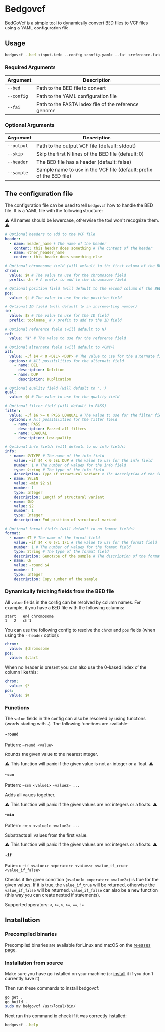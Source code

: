# Bedgovcf

BedGoVcf is a simple tool to dynamically convert BED files to VCF files using a YAML configuration file. 

## Usage
```bash
bedgovcf --bed <input.bed> --config <config.yaml> --fai <reference.fai>
```

### Required Arguments
| Argument | Description |
| --- | --- |
| `--bed` | Path to the BED file to convert |
| `--config` | Path to the YAML configuration file |
| `--fai` | Path to the FASTA index file of the reference genome |

### Optional Arguments
| Argument | Description |
| --- | --- |
| `--output` | Path to the output VCF file (default: stdout) |
| `--skip` | Skip the first N lines of the BED file (default: 0) |
| `--header` | The BED file has a header (default: false) |
| `--sample` | Sample name to use in the VCF file (default: prefix of the BED file) |

## The configuration file
The configuration file can be used to tell `bedgovcf` how to handle the BED file. It is a YAML file with the following structure:

:warning: All names should be lowercase, otherwise the tool won't recognize them. :warning:

```yaml
# Optional headers to add to the VCF file
header:
  - name: header_name # The name of the header
    content: this header does something # The content of the header
  - name: other_header_name
    content: this header does something else

# Optional chromosome field (will default to the first column of the BED file)
chrom:
  value: $0 # The value to use for the chromosome field
  prefix: chr # A prefix to add to the chromosome field

# Optional position field (will default to the second column of the BED file)
pos:
  value: $1 # The value to use for the position field

# Optional ID field (will default to an incrementing number)
id:
  value: $5 # The value to use for the ID field
  prefix: toolname_ # A prefix to add to the ID field

# Optional reference field (will default to N)
ref:
  value: "N" # The value to use for the reference field

# Optional alternate field (will default to <CNV>)
alt:
  value: ~if $4 < 0 <DEL> <DUP> # The value to use for the alternate field
  options: # All possibilities for the alternate field
    - name: DEL
      description: Deletion
    - name: DUP
      description: Duplication

# Optional quality field (will default to '.')
qual:
  value: $6 # The value to use for the quality field

# Optional filter field (will default to PASS)
filter:
  value: ~if $6 >= 0 PASS LOWQUAL # The value to use for the filter field
  options: # All possibilities for the filter field
    - name: PASS
      description: Passed all filters
    - name: LOWQUAL
      description: Low quality

# Optional info fields (will default to no info fields)
info:
  - name: SVTYPE # The name of the info field
    value: ~if $4 < 0 DEL DUP # The value to use for the info field
    number: 1 # The number of values for the info field
    type: String # The type of the info field
    description: Type of structural variant # The description of the info field
  - name: SVLEN
    value: ~min $2 $1
    number: 1
    type: Integer
    description: Length of structural variant
  - name: END
    value: $2
    number: 1
    type: Integer
    description: End position of structural variant

# Optional format fields (will default to no format fields)
format:
  - name: GT # The name of the format field
    value: ~if $4 < 0 0/1 1/1 # The value to use for the format field
    number: 1 # The number of values for the format field
    type: String # The type of the format field
    description: Genotype of the sample # The description of the format field
  - name: CN
    value: ~round $4
    number: 1
    type: Integer
    description: Copy number of the sample
```

### Dynamically fetching fields from the BED file
All `value` fields in the config can be resolved by column names. For example, if you have a BED file with the following columns:

```tsv
start	end	chromosome
1	2	chr1
```

You can use the following config to resolve the `chrom` and `pos` fields (when using the `--header` option):

```yaml
chrom:
  value: $chromosome
pos:
  value: $start
```

When no header is present you can also use the 0-based index of the column like this:

```yaml
chrom:
  value: $2
pos:
  value: $0
```

### Functions
The `value` fields in the config can also be resolved by using functions (words starting with `~`). The following functions are available:

#### `~round`
Pattern: `~round <value>`

Rounds the given value to the nearest integer.

:warning: This function will panic if the given value is not an integer or a float. :warning:

#### `~sum`
Pattern: `~sum <value1> <value2> ...`

Adds all values together.

:warning: This function will panic if the given values are not integers or a floats. :warning:

#### `~min`
Pattern: `~min <value1> <value2> ...`

Substracts all values from the first value.

:warning: This function will panic if the given values are not integers or a floats. :warning:

#### `~if`
Pattern: `~if <value1> <operator> <value2> <value_if_true> <value_if_false>`

Checks if the given condition (`<value1> <operator> <value2>`) is true for the given values. If it is true, the `value_if_true` will be returned, otherwise the `value_if_false` will be returned. `value_if_false` can also be a new function (this way you can create nested if statements).

Supported operators: `<`, `<=`, `>`, `>=`, `==`, `!=`

## Installation
### Precompiled binaries
Precompiled binaries are available for Linux and macOS on the [releases page](https://github.com/nvnieuwk/bedgovcf/releases).


### Installation from source
Make sure you have go installed on your machine (or [install](https://go.dev/doc/install) it if you don't currently have it)

Then run these commands to install bedgovcf:

```bash
go get .
go build .
sudo mv bedgovcf /usr/local/bin/
```

Next run this command to check if it was correctly installed:

```bash
bedgovcf --help
```
